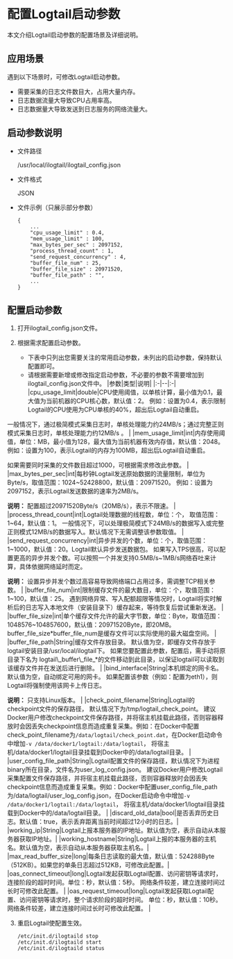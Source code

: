 # 配置Logtail启动参数

本文介绍Logtail启动参数的配置场景及详细说明。

## 应用场景

遇到以下场景时，可修改Logtail启动参数。

-   需要采集的日志文件数目大，占用大量内存。
-   日志数据流量大导致CPU占用率高。
-   日志数据量大导致发送到日志服务的网络流量大。

## 启动参数说明

-   文件路径

    /usr/local/ilogtail/ilogtail\_config.json

-   文件格式

    JSON

-   文件示例（只展示部分参数）

    ```
    {
        ...
        "cpu_usage_limit" : 0.4,
        "mem_usage_limit" : 100,
        "max_bytes_per_sec" : 2097152,
        "process_thread_count" : 1,
        "send_request_concurrency" : 4,
        "buffer_file_num" : 25,
        "buffer_file_size" : 20971520,
        "buffer_file_path" : "",
        ...
    }
    ```


## 配置启动参数

1.  打开ilogtail\_config.json文件。

2.  根据需求配置启动参数。

    -   下表中只列出您需要关注的常用启动参数，未列出的启动参数，保持默认配置即可。
    -   请根据需要新增或修改指定启动参数，不必要的参数不需要增加到ilogtail\_config.json文件中。
    |参数|类型|说明|
    |:-|--|:-|
    |cpu\_usage\_limit|double|CPU使用阈值，以单核计算，最小值为0.1，最大值为当前机器的CPU核心数，默认值：2。 例如：设置为0.4，表示限制Logtail的CPU使用为CPU单核的40%，超出后Logtail自动重启。

一般情况下，通过极简模式采集日志时，单核处理能力约24MB/s；通过完整正则模式采集日志时，单核处理能力约12MB/s 。 |
    |mem\_usage\_limit|int|内存使用阈值，单位：MB，最小值为128，最大值为当前机器有效内存值，默认值：2048。 例如：设置为100，表示Logtail的内存为100MB，超出后Logtail自动重启。

如果需要同时采集的文件数目超过1000，可根据需求修改此参数。 |
    |max\_bytes\_per\_sec|int|每秒钟Logtail发送原始数据的流量限制，单位为Byte/s，取值范围：1024~52428800，默认值：20971520。 例如：设置为2097152，表示Logtail发送数据的速率为2MB/s。

**说明：** 配置超过20971520Byte/s（20MB/s），表示不限速。 |
    |process\_thread\_count|int|Logtail处理数据的线程数，单位：个， 取值范围：1~64，默认值：1。 一般情况下，可以处理极简模式下24MB/s的数据写入或完整正则模式12MB/s的数据写入。默认情况下无需调整该参数取值。 |
    |send\_request\_concurrency|int|异步并发的个数，单位：个，取值范围：1~1000，默认值：20。Logtail默认异步发送数据包。 如果写入TPS很高，可以配置更高的异步并发个数。可以按照一个并发支持0.5MB/s~1MB/s网络吞吐来计算，具体依据网络延时而定。

**说明：** 设置异步并发个数过高容易导致网络端口占用过多，需调整TCP相关参数。 |
    |buffer\_file\_num|int|限制缓存文件的最大数目，单位：个，取值范围：1~100，默认值：25。 遇到网络异常、写入配额超限等情况时，Logtail将实时解析后的日志写入本地文件（安装目录下）缓存起来，等待恢复后尝试重新发送。 |
    |buffer\_file\_size|int|单个缓存文件允许的最大字节数，单位：Byte，取值范围：1048576~104857600，默认值：20971520Byte，即20MB。 buffer\_file\_size\*buffer\_file\_num是缓存文件可以实际使用的最大磁盘空间。 |
    |buffer\_file\_path|String|缓存文件存放目录。 默认值为空，即缓存文件存放于logtail安装目录/usr/local/ilogtail下。 如果您要配置此参数，配置后，需手动将原目录下名为 logtail\\\_buffer\\\_file\_\*的文件移动到此目录，以保证logtail可以读取到该缓存文件并在发送后进行删除。 |
    |bind\_interface|String|本机绑定的网卡名。默认值为空，自动绑定可用的网卡。 如果配置该参数（例如：配置为eth1），则Logtail将强制使用该网卡上传日志。

**说明：** 只支持Linux版本。 |
    |check\_point\_filename|String|Logtail的checkpoint文件的保存路径， 默认情况下为/tmp/logtail\_check\_point。 建议Docker用户修改checkpoint文件保存路径，并将宿主机挂载此路径，否则容器释放时会因丢失checkpoint信息而造成重复采集。例如：在Docker中配置check\_point\_filename为`/data/logtail/check_point.dat`，在Docker启动命令中增加`-v /data/docker1/logtail:/data/logtail`， 将宿主机/data/docker1/logtail目录挂载到Docker中的/data/logtail目录。 |
    |user\_config\_file\_path|String|Logtail配置文件的保存路径，默认情况下为进程binary所在目录，文件名为user\_log\_config.json。 建议Docker用户修改Logtail采集配置文件保存路径，并将宿主机挂载此路径，否则容器释放时会因丢失checkpoint信息而造成重复采集。例如：Docker中配置user\_config\_file\_path为/data/logtail/user\_log\_config.json，在Docker启动命令中增加`-v /data/docker1/logtail:/data/logtail`， 将宿主机/data/docker1/logtail目录挂载到Docker中的/data/logtail目录。 |
    |discard\_old\_data|bool|是否丢弃历史日志。默认值：true，表示丢弃距离当前时间超过12小时的日志。|
    |working\_ip|String|Logtail上报本服务器的IP地址。默认值为空，表示自动从本服务器获取IP地址。|
    |working\_hostname|String|Logtail上报的本服务器的主机名。默认值为空，表示自动从本服务器获取主机名。|
    |max\_read\_buffer\_size|long|每条日志读取的最大值，默认值：524288Byte（512KB）。如果您的单条日志超过512KB，可修改此配置。|
    |oas\_connect\_timeout|long|Logtail发起获取Logtail配置、访问密钥等请求时，连接阶段的超时时间。单位：秒，默认值：5秒。 网络条件较差，建立连接时间过长时可修改此配置。 |
    |oas\_request\_timeout|long|Logtail发起获取Logtail配置、访问密钥等请求时，整个请求阶段的超时时间。 单位：秒，默认值：10秒。 网络条件较差，建立连接时间过长时可修改此配置。 |

3.  重启Logtail使配置生效。

    ```
    /etc/init.d/ilogtaild stop
    /etc/init.d/ilogtaild start
    /etc/init.d/ilogtaild status
    ```


